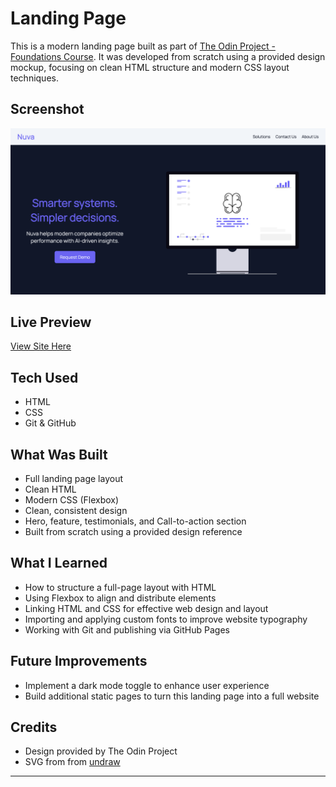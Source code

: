 # Landing Page

This is a modern landing page built as part of [The Odin Project - Foundations Course](https://www.theodinproject.com/paths/foundations/courses/foundations). It was developed from scratch using a provided design mockup, focusing on clean HTML structure and modern CSS layout techniques.

## Screenshot

![Screenshot of the landing page](./screenshot.png)

## Live Preview

[View Site Here](https://Mahmoud-Badi.github.io/landing-page)

## Tech Used

- HTML
- CSS
- Git & GitHub

## What Was Built

- Full landing page layout
- Clean HTML
- Modern CSS (Flexbox)
- Clean, consistent design
- Hero, feature, testimonials, and Call-to-action section
- Built from scratch using a provided design reference

## What I Learned

- How to structure a full-page layout with HTML
- Using Flexbox to align and distribute elements
- Linking HTML and CSS for effective web design and layout
- Importing and applying custom fonts to improve website typography
- Working with Git and publishing via GitHub Pages

## Future Improvements

- Implement a dark mode toggle to enhance user experience
- Build additional static pages to turn this landing page into a full website

## Credits

- Design provided by The Odin Project
- SVG from from [undraw](https://undraw.co)

---


